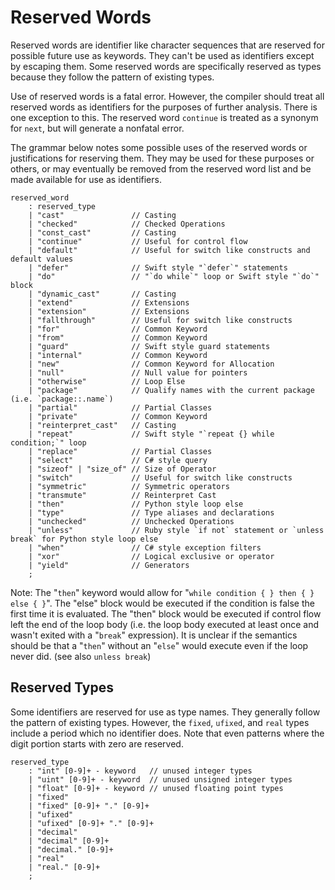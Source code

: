 # Reserved Words

Reserved words are identifier like character sequences that are reserved for possible future use as
keywords. They can't be used as identifiers except by escaping them. Some reserved words are
specifically reserved as types because they follow the pattern of existing types.

Use of reserved words is a fatal error. However, the compiler should treat all reserved words as
identifiers for the purposes of further analysis. There is one exception to this. The reserved word
`continue` is treated as a synonym for `next`, but will generate a nonfatal error.

The grammar below notes some possible uses of the reserved words or justifications for reserving
them. They may be used for these purposes or others, or may eventually be removed from the reserved
word list and be made available for use as identifiers.

```grammar
reserved_word
    : reserved_type
    | "cast"               // Casting
    | "checked"            // Checked Operations
    | "const_cast"         // Casting
    | "continue"           // Useful for control flow
    | "default"            // Useful for switch like constructs and default values
    | "defer"              // Swift style "`defer`" statements
    | "do"                 // "`do while`" loop or Swift style "`do`" block
    | "dynamic_cast"       // Casting
    | "extend"             // Extensions
    | "extension"          // Extensions
    | "fallthrough"        // Useful for switch like constructs
    | "for"                // Common Keyword
    | "from"               // Common Keyword
    | "guard"              // Swift style guard statements
    | "internal"           // Common Keyword
    | "new"                // Common Keyword for Allocation
    | "null"               // Null value for pointers
    | "otherwise"          // Loop Else
    | "package"            // Qualify names with the current package (i.e. `package::.name`)
    | "partial"            // Partial Classes
    | "private"            // Common Keyword
    | "reinterpret_cast"   // Casting
    | "repeat"             // Swift style "`repeat {} while condition;`" loop
    | "replace"            // Partial Classes
    | "select"             // C# style query
    | "sizeof" | "size_of" // Size of Operator
    | "switch"             // Useful for switch like constructs
    | "symmetric"          // Symmetric operators
    | "transmute"          // Reinterpret Cast
    | "then"               // Python style loop else
    | "type"               // Type aliases and declarations
    | "unchecked"          // Unchecked Operations
    | "unless"             // Ruby style `if not` statement or `unless break` for Python style loop else
    | "when"               // C# style exception filters
    | "xor"                // Logical exclusive or operator
    | "yield"              // Generators
    ;
```

Note: The "`then`" keyword would allow for "`while condition { } then { } else { }`". The "else"
block would be executed if the condition is false the first time it is evaluated. The "then" block
would be executed if control flow left the end of the loop body (i.e. the loop body executed at
least once and wasn't exited with a "`break`" expression). It is unclear if the semantics should be
that a "`then`" without an "`else`" would execute even if the loop never did. (see also `unless
break`)

## Reserved Types

Some identifiers are reserved for use as type names. They generally follow the pattern of existing
types. However, the `fixed`, `ufixed`, and `real` types include a period which no identifier does.
Note that even patterns where the digit portion starts with zero are reserved.

```grammar
reserved_type
    : "int" [0-9]+ - keyword   // unused integer types
    | "uint" [0-9]+ - keyword  // unused unsigned integer types
    | "float" [0-9]+ - keyword // unused floating point types
    | "fixed"
    | "fixed" [0-9]+ "." [0-9]+
    | "ufixed"
    | "ufixed" [0-9]+ "." [0-9]+
    | "decimal"
    | "decimal" [0-9]+
    | "decimal." [0-9]+
    | "real"
    | "real." [0-9]+
    ;
```
